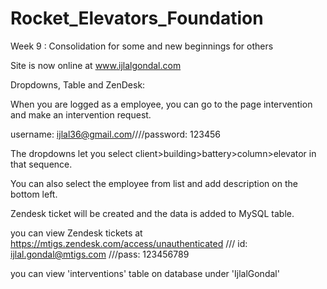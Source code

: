 
# Rocket_Elevators_Foundation
Week 9 : Consolidation for some and new beginnings for others

Site is now online at www.ijlalgondal.com

Dropdowns, Table and ZenDesk: 


When you are logged as a employee, you can go to the page intervention and make an intervention request. 

username: ijlal36@gmail.com////password: 123456

The dropdowns let you select client>building>battery>column>elevator in that sequence.

You can also select the employee from list and add description on the bottom left.

Zendesk ticket will be created and the data is added to MySQL table. 

you can view Zendesk tickets at  https://mtigs.zendesk.com/access/unauthenticated /// id: ijlal.gondal@mtigs.com ///pass: 123456789

you can view 'interventions' table on database under 'IjlalGondal'

